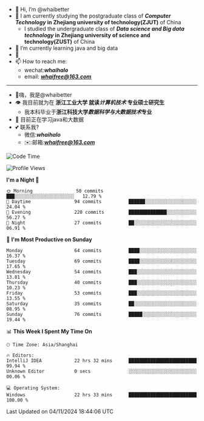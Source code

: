 - 👋 Hi, I’m @whaibetter
- 👀 I am currently studying the postgraduate class of ***Computer Technology* in Zhejiang university of technology(ZJUT)** of China
  -  I studied the undergraduate class of ***Data science and Big data technology* in Zhejiang university of science and technology(ZUST)** of China
- 🌱 I’m currently learning java and big data
- 💞️ 
- 📫 How to reach me: 
  - wechat:***whaihalo***
  - email: ***whaifree@163.com***
 ------------------------
- 👋嗨，我是@whaibetter
- 👁 我目前就为在 **浙江工业大学 就读*计算机技术* 专业硕士研究生**
  - 我本科毕业于**浙江科技大学*数据科学与大数据技术*专业**
- 🌴 目前正在学习java和大数据
- 💕 联系我?
  - 微信:***whaihalo***
  - ✉️:邮箱:***whaifree@163.com***

<!--START_SECTION:waka-->
![Code Time](http://img.shields.io/badge/Code%20Time-594%20hrs%205%20mins-blue)

![Profile Views](http://img.shields.io/badge/Profile%20Views-0-blue)

**I'm a Night 🦉** 

```text
🌞 Morning                50 commits          ███░░░░░░░░░░░░░░░░░░░░░░   12.79 % 
🌆 Daytime                94 commits          ██████░░░░░░░░░░░░░░░░░░░   24.04 % 
🌃 Evening                220 commits         ██████████████░░░░░░░░░░░   56.27 % 
🌙 Night                  27 commits          ██░░░░░░░░░░░░░░░░░░░░░░░   06.91 % 
```
📅 **I'm Most Productive on Sunday** 

```text
Monday                   64 commits          ████░░░░░░░░░░░░░░░░░░░░░   16.37 % 
Tuesday                  69 commits          ████░░░░░░░░░░░░░░░░░░░░░   17.65 % 
Wednesday                54 commits          ███░░░░░░░░░░░░░░░░░░░░░░   13.81 % 
Thursday                 40 commits          ███░░░░░░░░░░░░░░░░░░░░░░   10.23 % 
Friday                   53 commits          ███░░░░░░░░░░░░░░░░░░░░░░   13.55 % 
Saturday                 35 commits          ██░░░░░░░░░░░░░░░░░░░░░░░   08.95 % 
Sunday                   76 commits          █████░░░░░░░░░░░░░░░░░░░░   19.44 % 
```


📊 **This Week I Spent My Time On** 

```text
🕑︎ Time Zone: Asia/Shanghai

🔥 Editors: 
IntelliJ IDEA            22 hrs 32 mins      █████████████████████████   99.94 % 
Unknown Editor           0 secs              ░░░░░░░░░░░░░░░░░░░░░░░░░   00.06 % 

💻 Operating System: 
Windows                  22 hrs 33 mins      █████████████████████████   100.00 % 
```


 Last Updated on 04/11/2024 18:44:06 UTC
<!--END_SECTION:waka-->
